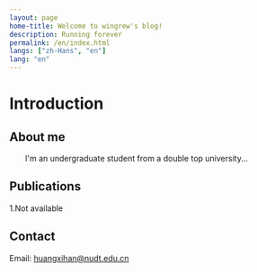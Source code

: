 ```yaml
---
layout: page
home-title: Welcome to wingrew's blog!
description: Running forever
permalink: /en/index.html
langs: ["zh-Hans", "en"]
lang: "en"
---
```


# Introduction

## About me

&emsp;&emsp;I'm an undergraduate student from a double top university...

## Publications

1.Not available

## Contact

Email: huangxihan@nudt.edu.cn
